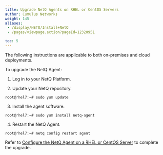 ```yaml
---
title: Upgrade NetQ Agents on RHEL or CentOS Servers
author: Cumulus Networks
weight: 145
aliases:
 - /display/NETQ/Install+NetQ
 - /pages/viewpage.action?pageId=12320951

toc: 5
---
```

The following instructions are applicable to both on-premises and cloud deployments.

To upgrade the NetQ Agent:

1. Log in to your NetQ Platform.

2. Update your NetQ repository.

```
root@rhel7:~# sudo yum update
```

3. Install the agent software.

```
root@rhel7:~# sudo yum install netq-agent
```

4. Restart the NetQ Agent.

```
root@rhel7:~# netq config restart agent
```

Refer to [Configure the NetQ Agent on a RHEL or CentOS Server](../../../Install-NetQ/Install-NetQ-Agents/Install-NetQ-Agents-on-RHEL/#configure-the-netq-agent-on-a-rhel-or-centos-server) to complete the upgrade.
